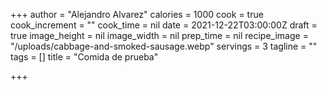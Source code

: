 +++
author = "Alejandro Alvarez"
calories = 1000
cook = true
cook_increment = ""
cook_time = nil
date = 2021-12-22T03:00:00Z
draft = true
image_height = nil
image_width = nil
prep_time = nil
recipe_image = "/uploads/cabbage-and-smoked-sausage.webp"
servings = 3
tagline = ""
tags = []
title = "Comida de prueba"

+++
